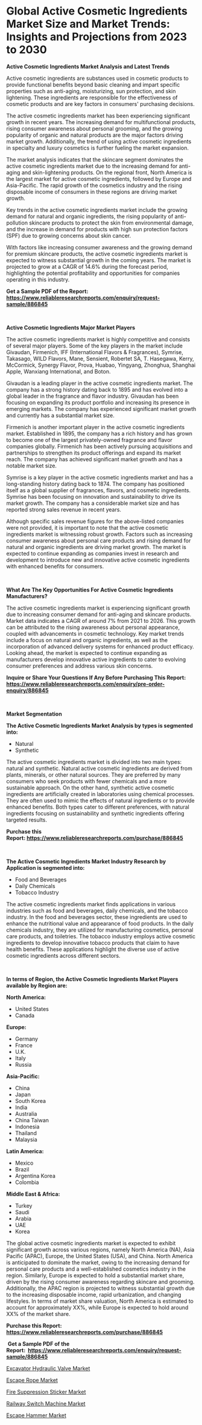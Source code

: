 <p><h1>Global Active Cosmetic Ingredients Market Size and Market Trends: Insights and Projections from 2023 to 2030</h1></p><p><strong>Active Cosmetic Ingredients Market Analysis and Latest Trends</strong></p>
<p><p>Active cosmetic ingredients are substances used in cosmetic products to provide functional benefits beyond basic cleaning and impart specific properties such as anti-aging, moisturizing, sun protection, and skin lightening. These ingredients are responsible for the effectiveness of cosmetic products and are key factors in consumers' purchasing decisions.</p><p>The active cosmetic ingredients market has been experiencing significant growth in recent years. The increasing demand for multifunctional products, rising consumer awareness about personal grooming, and the growing popularity of organic and natural products are the major factors driving market growth. Additionally, the trend of using active cosmetic ingredients in specialty and luxury cosmetics is further fueling the market expansion.</p><p>The market analysis indicates that the skincare segment dominates the active cosmetic ingredients market due to the increasing demand for anti-aging and skin-lightening products. On the regional front, North America is the largest market for active cosmetic ingredients, followed by Europe and Asia-Pacific. The rapid growth of the cosmetics industry and the rising disposable income of consumers in these regions are driving market growth.</p><p>Key trends in the active cosmetic ingredients market include the growing demand for natural and organic ingredients, the rising popularity of anti-pollution skincare products to protect the skin from environmental damage, and the increase in demand for products with high sun protection factors (SPF) due to growing concerns about skin cancer.</p><p>With factors like increasing consumer awareness and the growing demand for premium skincare products, the active cosmetic ingredients market is expected to witness substantial growth in the coming years. The market is projected to grow at a CAGR of 14.6% during the forecast period, highlighting the potential profitability and opportunities for companies operating in this industry.</p></p>
<p><strong>Get a Sample PDF of the Report:&nbsp; <a href="https://www.reliableresearchreports.com/enquiry/request-sample/886845">https://www.reliableresearchreports.com/enquiry/request-sample/886845</a></strong></p>
<p>&nbsp;</p>
<p><strong>Active Cosmetic Ingredients Major Market Players</strong></p>
<p><p>The active cosmetic ingredients market is highly competitive and consists of several major players. Some of the key players in the market include Givaudan, Firmenich, IFF (International Flavors & Fragrances), Symrise, Takasago, WILD Flavors, Mane, Sensient, Robertet SA, T. Hasegawa, Kerry, McCormick, Synergy Flavor, Prova, Huabao, Yingyang, Zhonghua, Shanghai Apple, Wanxiang International, and Boton.</p><p>Givaudan is a leading player in the active cosmetic ingredients market. The company has a strong history dating back to 1895 and has evolved into a global leader in the fragrance and flavor industry. Givaudan has been focusing on expanding its product portfolio and increasing its presence in emerging markets. The company has experienced significant market growth and currently has a substantial market size.</p><p>Firmenich is another important player in the active cosmetic ingredients market. Established in 1895, the company has a rich history and has grown to become one of the largest privately-owned fragrance and flavor companies globally. Firmenich has been actively pursuing acquisitions and partnerships to strengthen its product offerings and expand its market reach. The company has achieved significant market growth and has a notable market size.</p><p>Symrise is a key player in the active cosmetic ingredients market and has a long-standing history dating back to 1874. The company has positioned itself as a global supplier of fragrances, flavors, and cosmetic ingredients. Symrise has been focusing on innovation and sustainability to drive its market growth. The company has a considerable market size and has reported strong sales revenue in recent years.</p><p>Although specific sales revenue figures for the above-listed companies were not provided, it is important to note that the active cosmetic ingredients market is witnessing robust growth. Factors such as increasing consumer awareness about personal care products and rising demand for natural and organic ingredients are driving market growth. The market is expected to continue expanding as companies invest in research and development to introduce new and innovative active cosmetic ingredients with enhanced benefits for consumers.</p></p>
<p>&nbsp;</p>
<p><strong>What Are The Key Opportunities For Active Cosmetic Ingredients Manufacturers?</strong></p>
<p><p>The active cosmetic ingredients market is experiencing significant growth due to increasing consumer demand for anti-aging and skincare products. Market data indicates a CAGR of around 7% from 2021 to 2026. This growth can be attributed to the rising awareness about personal appearance, coupled with advancements in cosmetic technology. Key market trends include a focus on natural and organic ingredients, as well as the incorporation of advanced delivery systems for enhanced product efficacy. Looking ahead, the market is expected to continue expanding as manufacturers develop innovative active ingredients to cater to evolving consumer preferences and address various skin concerns.</p></p>
<p><strong>Inquire or Share Your Questions If Any Before Purchasing This Report: <a href="https://www.reliableresearchreports.com/enquiry/pre-order-enquiry/886845">https://www.reliableresearchreports.com/enquiry/pre-order-enquiry/886845</a></strong></p>
<p>&nbsp;</p>
<p><strong>Market Segmentation</strong></p>
<p><strong>The Active Cosmetic Ingredients Market Analysis by types is segmented into:</strong></p>
<p><ul><li>Natural</li><li>Synthetic</li></ul></p>
<p><p>The active cosmetic ingredients market is divided into two main types: natural and synthetic. Natural active cosmetic ingredients are derived from plants, minerals, or other natural sources. They are preferred by many consumers who seek products with fewer chemicals and a more sustainable approach. On the other hand, synthetic active cosmetic ingredients are artificially created in laboratories using chemical processes. They are often used to mimic the effects of natural ingredients or to provide enhanced benefits. Both types cater to different preferences, with natural ingredients focusing on sustainability and synthetic ingredients offering targeted results.</p></p>
<p><strong>Purchase this Report:&nbsp;<a href="https://www.reliableresearchreports.com/purchase/886845">https://www.reliableresearchreports.com/purchase/886845</a></strong></p>
<p>&nbsp;</p>
<p><strong>The Active Cosmetic Ingredients Market Industry Research by Application is segmented into:</strong></p>
<p><ul><li>Food and Beverages</li><li>Daily Chemicals</li><li>Tobacco Industry</li></ul></p>
<p><p>The active cosmetic ingredients market finds applications in various industries such as food and beverages, daily chemicals, and the tobacco industry. In the food and beverages sector, these ingredients are used to enhance the nutritional value and appearance of food products. In the daily chemicals industry, they are utilized for manufacturing cosmetics, personal care products, and toiletries. The tobacco industry employs active cosmetic ingredients to develop innovative tobacco products that claim to have health benefits. These applications highlight the diverse use of active cosmetic ingredients across different sectors.</p></p>
<p>&nbsp;</p>
<p><strong>In terms of Region, the Active Cosmetic Ingredients Market Players available by Region are:</strong></p>
<p>
    <p> <strong> North America: </strong>
        <ul>
            <li>United States</li>
            <li>Canada</li>
        </ul>
        </p> 
    <p> <strong> Europe: </strong>
        <ul>
            <li>Germany</li>
            <li>France</li>
            <li>U.K.</li>
            <li>Italy</li>
            <li>Russia</li>
        </ul>
        </p> 
    <p> <strong> Asia-Pacific: </strong>
        <ul>
            <li>China</li>
            <li>Japan</li>
            <li>South Korea</li>
            <li>India</li>
            <li>Australia</li>
            <li>China Taiwan</li>
            <li>Indonesia</li>
            <li>Thailand</li>
            <li>Malaysia</li>
        </ul>
        </p> 
    <p> <strong> Latin America: </strong>
        <ul>
            <li>Mexico</li>
            <li>Brazil</li>
            <li>Argentina Korea</li>
            <li>Colombia</li>
        </ul>
        </p> 
    <p> <strong> Middle East & Africa: </strong>
        <ul>
            <li>Turkey</li>
            <li>Saudi</li>
            <li>Arabia</li>
            <li>UAE</li>
            <li>Korea</li>
        </ul>
    </p>
    </p>
<p><p>The global active cosmetic ingredients market is expected to exhibit significant growth across various regions, namely North America (NA), Asia Pacific (APAC), Europe, the United States (USA), and China. North America is anticipated to dominate the market, owing to the increasing demand for personal care products and a well-established cosmetics industry in the region. Similarly, Europe is expected to hold a substantial market share, driven by the rising consumer awareness regarding skincare and grooming. Additionally, the APAC region is projected to witness substantial growth due to the increasing disposable income, rapid urbanization, and changing lifestyles. In terms of market share valuation, North America is estimated to account for approximately XX%, while Europe is expected to hold around XX% of the market share.</p></p>
<p><strong>Purchase this Report: <a href="https://www.reliableresearchreports.com/purchase/886845">https://www.reliableresearchreports.com/purchase/886845</a></strong></p>
<p>&nbsp;<strong>Get a Sample PDF of the Report:&nbsp;&nbsp;<a href="https://www.reliableresearchreports.com/enquiry/request-sample/886845">https://www.reliableresearchreports.com/enquiry/request-sample/886845</a></strong></p>
<p><strong></strong></p>
<p><p><a href="https://medium.com/@avarobertson1969/excavator-hydraulic-valve-market-competitive-analysis-market-trends-and-forecast-to-2030-5116961001f2">Excavator Hydraulic Valve Market</a></p><p><a href="https://medium.com/@terrellconn/escape-rope-market-size-cagr-trends-2024-2030-591c5effe3d5">Escape Rope Market</a></p><p><a href="https://medium.com/@jeromekling1967/fire-suppression-sticker-market-insights-into-market-cagr-market-trends-and-growth-strategies-8a78a302431f">Fire Suppression Sticker Market</a></p><p><a href="https://medium.com/@annarussell1981/railway-switch-machine-market-exploring-market-share-market-trends-and-future-growth-76a254b5b374">Railway Switch Machine Market</a></p><p><a href="https://medium.com/@jazminjones30/escape-hammer-market-competitive-analysis-market-trends-and-forecast-to-2030-bc884676f7cc">Escape Hammer Market</a></p></p>
